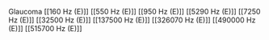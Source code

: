 Glaucoma
[[160 Hz (E)]]
[[550 Hz (E)]]
[[950 Hz (E)]]
[[5290 Hz (E)]]
[[7250 Hz (E)]]
[[32500 Hz (E)]]
[[137500 Hz (E)]]
[[326070 Hz (E)]]
[[490000 Hz (E)]]
[[515700 Hz (E)]]